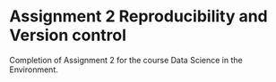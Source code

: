 # Assignment 2 Reproducibility and Version control
 Completion of Assignment 2 for the course Data Science in the Environment. 
